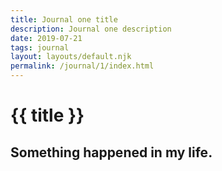 ```yaml
---
title: Journal one title
description: Journal one description
date: 2019-07-21
tags: journal
layout: layouts/default.njk
permalink: /journal/1/index.html
---
```


# {{ title }}

## Something happened in my life.
